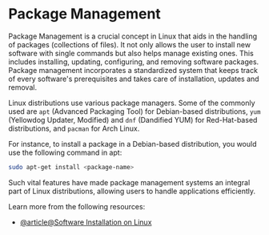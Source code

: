 # Package Management

Package Management is a crucial concept in Linux that aids in the handling of packages (collections of files). It not only allows the user to install new software with single commands but also helps manage existing ones. This includes installing, updating, configuring, and removing software packages. Package management incorporates a standardized system that keeps track of every software's prerequisites and takes care of installation, updates and removal.

Linux distributions use various package managers. Some of the commonly used are `apt` (Advanced Packaging Tool) for Debian-based distributions, `yum` (Yellowdog Updater, Modified) and `dnf` (Dandified YUM) for Red-Hat-based distributions, and `pacman` for Arch Linux.

For instance, to install a package in a Debian-based distribution, you would use the following command in apt:

```bash
sudo apt-get install <package-name>
```

Such vital features have made package management systems an integral part of Linux distributions, allowing users to handle applications efficiently.

Learn more from the following resources:

- [@article@Software Installation on Linux](https://labex.io/tutorials/linux-software-installation-on-linux-18005)
